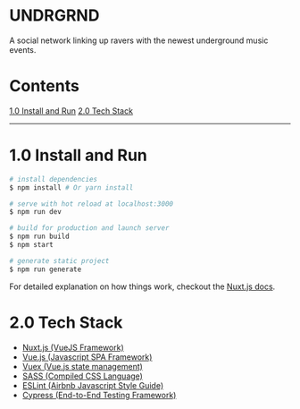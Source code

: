 # UNDRGRND

A social network linking up ravers with the newest underground music events.

# Contents 

[1.0 Install and Run](#1.0)
[2.0 Tech Stack](#2.0)

---

<div id="1.0" />

# 1.0 Install and Run

``` bash
# install dependencies
$ npm install # Or yarn install

# serve with hot reload at localhost:3000
$ npm run dev

# build for production and launch server
$ npm run build
$ npm start

# generate static project
$ npm run generate
```

For detailed explanation on how things work, checkout the [Nuxt.js docs](https://github.com/nuxt/nuxt.js).

# 2.0 Tech Stack

- [Nuxt.js (VueJS Framework)](https://nuxtjs.org/guide)
- [Vue.js (Javascript SPA Framework)](https://vuejs.org/)
- [Vuex (Vue.js state management)](https://vuex.vuejs.org/en/)
- [SASS (Compiled CSS Language)](http://sass-lang.com/)
- [ESLint (Airbnb Javascript Style Guide)](https://github.com/airbnb/javascript)
- [Cypress (End-to-End Testing
  Framework)](https://www.cypress.io/)

